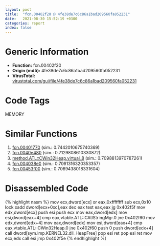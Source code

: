 ```yaml
---
layout: post
title:  "fcn.00402f20 @ 4fe38de7c6c86a1bad209560fa052231"
date:   2021-08-30 15:52:19 +0300
categories: report
index: false
---
```


# Generic Information
- **Function:** fcn.00402f20
- **Origin (md5):** 4fe38de7c6c86a1bad209560fa052231
- **VirusTotal:** [virustotal.com/gui/file/4fe38de7c6c86a1bad209560fa052231][virustotal_ref]

# Code Tags
<span class="tag" id="MEMORY">MEMORY</span>


# Similar Functions

1. [fcn.00401770][similar_1_ref] (sim.: 0.7442010675740369)
2. [fcn.0040e480][similar_2_ref] (sim.: 0.7129808610330872)
3. [method.ATL꞉꞉CWin32Heap.virtual\_8][similar_3_ref] (sim.: 0.7098813970787261)
4. [fcn.004038e0][similar_4_ref] (sim.: 0.7091316320353357)
5. [fcn.00453f00][similar_5_ref] (sim.: 0.7089438018331604)


# Disassembled Code

{% highlight nasm %}
mov ecx,dword[ecx]
or eax,0xffffffff
sub ecx,0x10
lock xadd dword[ecx+0xc],eax
dec eax
test eax,eax
jg 0x402f5f
mov edx,dword[ecx]
push esi
push ecx
mov eax,dword[edx]
mov esi,dword[eax+4]
cmp eax,vtable.ATL::CAtlStringMgr.0
jne 0x402f60
mov edx,dword[edx+4]
mov eax,dword[edx]
mov esi,dword[eax+4]
cmp eax,vtable.ATL::CWin32Heap.0
jne 0x402f60
push 0
push dword[edx+4]
call dword[sym.imp.KERNEL32.dll_HeapFree]
pop esi
ret 
pop esi
ret 
mov ecx,edx
call esi
jmp 0x402f5e
{% endhighlight %}


[similar_1_ref]: /report/fcn.00401770@4fe38de7c6c86a1bad209560fa052231
[similar_2_ref]: /report/fcn.0040e480@4fe38de7c6c86a1bad209560fa052231
[similar_3_ref]: /report/method.ATL꞉꞉CWin32Heap.virtual_8@4fe38de7c6c86a1bad209560fa052231
[similar_4_ref]: /report/fcn.004038e0@4fe38de7c6c86a1bad209560fa052231
[similar_5_ref]: /report/fcn.00453f00@a4175bd1311845689d3bca41d1d095ff
[virustotal_ref]: https://www.virustotal.com/gui/file/4fe38de7c6c86a1bad209560fa052231